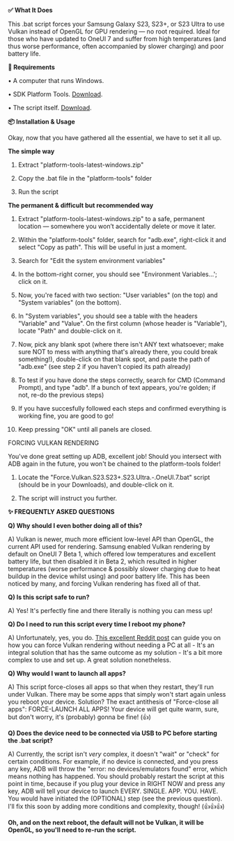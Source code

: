 **✅ What It Does**

This .bat script forces your Samsung Galaxy S23, S23+, or S23 Ultra to use Vulkan instead of OpenGL for GPU rendering — no root required. Ideal for those who have updated to OneUI 7 and suffer from high temperatures (and thus worse performance, often accompanied by slower charging) and poor battery life.

**🧩 Requirements**

• A computer that runs Windows.

• SDK Platform Tools. [Download](https://dl.google.com/android/repository/platform-tools-latest-windows.zip).

• The script itself. [Download](https://github.com/popovicialinc/s23_oneui7_vulkan/releases/latest).

**📦 Installation & Usage**

Okay, now that you have gathered all the essential, we have to set it all up.

**The simple way**

1) Extract "platform-tools-latest-windows.zip"
   
2) Copy the .bat file in the "platform-tools" folder

3) Run the script

**The permanent & difficult but recommended way**

1) Extract "platform-tools-latest-windows.zip" to a safe, permanent location — somewhere you won’t accidentally delete or move it later.
   
2) Within the "platform-tools" folder, search for "adb.exe", right-click it and select "Copy as path". This will be useful in just a moment.
   
3) Search for "Edit the system environment variables"
   
4) In the bottom-right corner, you should see "Environment Variables...'; click on it.
  
5) Now, you're faced with two section: "User variables" (on the top) and "System variables" (on the bottom).
  
6) In "System variables", you should see a table with the headers "Variable" and "Value". On the first column (whose header is "Variable"), locate "Path" and double-click on it.
  
7) Now, pick any blank spot (where there isn't ANY text whatsoever; make sure NOT to mess with anything that's already there, you could break something!), double-click on that blank spot, and paste the path of "adb.exe" (see step 2 if you haven't copied its path already)
    
8) To test if you have done the steps correctly, search for CMD (Command Prompt), and type "adb". If a bunch of text appears, you're golden; if not, re-do the previous steps)

9) If you have succesfully followed each steps and confirmed everything is working fine, you are good to go!

10) Keep pressing "OK" until all panels are closed.

FORCING VULKAN RENDERING

You've done great setting up ADB, excellent job! Should you intersect with ADB again in the future, you won't be chained to the platform-tools folder!

1) Locate the "Force.Vulkan.S23.S23+.S23.Ultra.-.OneUI.7.bat" script (should be in your Downloads), and double-click on it.

2) The script will instruct you further.

**✨ FREQUENTLY ASKED QUESTIONS**

**Q) Why should I even bother doing all of this?**

A) Vulkan is newer, much more efficient low-level API than OpenGL, the current API used for rendering. Samsung enabled Vulkan rendering by default on OneUI 7 Beta 1, which offered low temperatures and excellent battery life, but then disabled it in Beta 2, which resulted in higher temperatures (worse performance & possibly slower charging due to heat buildup in the device whilst using) and poor battery life. This has been noticed by many, and forcing Vulkan rendering has fixed all of that.

**Q) Is this script safe to run?**

A) Yes! It's perfectly fine and there literally is nothing you can mess up!

**Q) Do I need to run this script every time I reboot my phone?**

A) Unfortunately, yes, you do. [This excellent Reddit post](https://www.reddit.com/r/GalaxyS23Ultra/comments/1kbisga/full_tutorial_enable_vulkan_on_s23u_without_pc/) can guide you on how you can force Vulkan rendering without needing a PC at all - It's an integral solution that has the same outcome as my solution - It's a bit more complex to use and set up. A great solution nonetheless.

**Q) Why would I want to launch all apps?**

A) This script force-closes all apps so that when they restart, they'll run under Vulkan. There may be some apps that simply won't start again unless you reboot your device. Solution? The exact antithesis of "Force-close all apps": FORCE-LAUNCH ALL APPS! Your device will get quite warm, sure, but don't worry, it's (probably) gonna be fine! (👍)

**Q) Does the device need to be connected via USB to PC before starting the .bat script?**

A) Currently, the script isn't _very_ complex, it doesn't "wait" or "check" for certain conditions. For example, if no device is connected, and you press any key, ADB will throw the "error: no devices/emulators found" error, which means nothing has happened. You should probably restart the script at this point in time, because if you plug your device in RIGHT NOW and press any key, ADB will tell your device to launch EVERY. SINGLE. APP. YOU. HAVE. You would have initiated the (OPTIONAL) step (see the previous question). I'll fix this soon by adding more conditions and complexity, though! (👍👍👍)





**Oh, and on the next reboot, the default will not be Vulkan, it will be OpenGL, so you'll need to re-run the script.**
